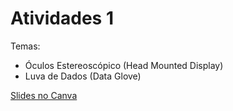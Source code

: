 # Atividades 1

Temas: 
- Óculos Estereoscópico (Head Mounted Display)
- Luva de Dados (Data Glove)

[Slides no Canva](https://www.canva.com/design/DAGOPtNOrkM/vd7vD00DytO-TamVzL9Vvw/edit?utm_content=DAGOPtNOrkM&utm_campaign=designshare&utm_medium=link2&utm_source=sharebutton)
